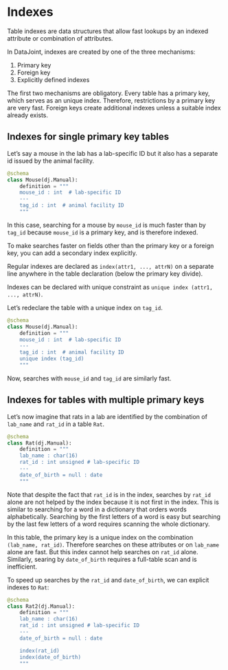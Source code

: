 # Indexes

Table indexes are data structures that allow fast lookups by an indexed attribute or
combination of attributes.

In DataJoint, indexes are created by one of the three mechanisms:

1. Primary key
2. Foreign key
3. Explicitly defined indexes

The first two mechanisms are obligatory. Every table has a primary key, which serves as
an unique index. Therefore, restrictions by a primary key are very fast. Foreign keys
create additional indexes unless a suitable index already exists.

## Indexes for single primary key tables

Let’s say a mouse in the lab has a lab-specific ID but it also has a separate id issued
by the animal facility.

```python
@schema
class Mouse(dj.Manual):
    definition = """
    mouse_id : int  # lab-specific ID
    ---
    tag_id : int  # animal facility ID
    """
```

In this case, searching for a mouse by `mouse_id` is much faster than by `tag_id`
because `mouse_id` is a primary key, and is therefore indexed.

To make searches faster on fields other than the primary key or a foreign key, you can
add a secondary index explicitly.

Regular indexes are declared as `index(attr1, ..., attrN)` on a separate line anywhere in
the table declaration (below the primary key divide).

Indexes can be declared with unique constraint as `unique index (attr1, ..., attrN)`.

Let’s redeclare the table with a unique index on `tag_id`.

```python
@schema
class Mouse(dj.Manual):
    definition = """
    mouse_id : int  # lab-specific ID
    ---
    tag_id : int  # animal facility ID
    unique index (tag_id)
    """
```
Now, searches with `mouse_id` and `tag_id` are similarly fast.

## Indexes for tables with multiple primary keys

Let’s now imagine that rats in a lab are identified by the combination of `lab_name` and
`rat_id` in a table `Rat`.

```python
@schema
class Rat(dj.Manual):
    definition = """
    lab_name : char(16) 
    rat_id : int unsigned # lab-specific ID
    ---
    date_of_birth = null : date
    """
```
Note that despite the fact that `rat_id` is in the index, searches by `rat_id` alone are not
helped by the index because it is not first in the index. This is similar to searching for
a word in a dictionary that orders words alphabetically. Searching by the first letters
of a word is easy but searching by the last few letters of a word requires scanning the
whole dictionary.

In this table, the primary key is a unique index on the combination `(lab_name, rat_id)`.
Therefore searches on these attributes or on `lab_name` alone are fast. But this index
cannot help searches on `rat_id` alone. Similarly, searing by `date_of_birth` requires a
full-table scan and is inefficient.

To speed up searches by the `rat_id` and `date_of_birth`, we can explicit indexes to
`Rat`:

```python
@schema
class Rat2(dj.Manual):
    definition = """
    lab_name : char(16) 
    rat_id : int unsigned # lab-specific ID
    ---
    date_of_birth = null : date

    index(rat_id)
    index(date_of_birth)
    """
```
